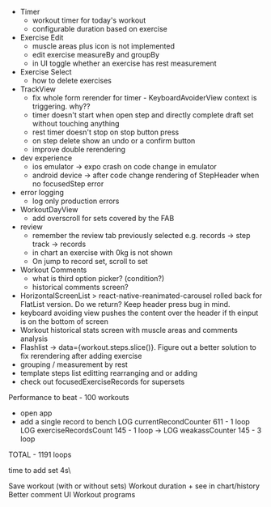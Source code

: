 - Timer
  - workout timer for today's workout
  - configurable duration based on exercise
- Exercise Edit
  - muscle areas plus icon is not implemented
  - edit exercise measureBy and groupBy
  - in UI toggle whether an exercise has rest measurement
- Exercise Select
  - how to delete exercises
- TrackView
  - fix whole form rerender for timer - KeyboardAvoiderView context is triggering. why??
  - timer doesn't start when open step and directly complete draft set without touching anything
  - rest timer doesn't stop on stop button press
  - on step delete show an undo or a confirm button
  - improve double rerendering
- dev experience
  - ios emulator -> expo crash on code change in emulator
  - android device -> after code change rendering of StepHeader when no focusedStep error
- error logging
  - log only production errors
- WorkoutDayView
  - add overscroll for sets covered by the FAB
- review
  - remember the review tab previously selected e.g. records -> step track -> records
  - in chart an exercise with 0kg is not shown
  - On jump to record set, scroll to set
- Workout Comments
  - what is third option picker? (condition?)
  - historical comments screen?
- HorizontalScreenList > react-native-reanimated-carousel rolled back for FlatList version. Do we return? Keep header press bug in mind.
- keyboard avoiding view pushes the content over the header if th einput is on the bottom of screen
- Workout historical stats screen with muscle areas and comments analysis
- Flashlist -> data={workout.steps.slice()}. Figure out a better solution to fix rerendering after adding exercise
- grouping / measurement by rest
- template steps list editting rearranging and or adding
- check out focusedExerciseRecords for supersets

Performance to beat -
100 workouts

- open app
- add a single record to bench
  LOG currentRecondCounter 611 - 1 loop
  LOG exerciseRecordsCount 145 - 1 loop
  -> LOG weakassCounter 145 - 3 loop

TOTAL - 1191 loops

time to add set 4s\

Save workout (with or without sets)
Workout duration + see in chart/history
Better comment UI
Workout programs
